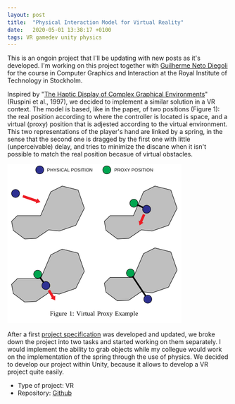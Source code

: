 ```yaml
---
layout: post
title:  "Physical Interaction Model for Virtual Reality"
date:   2020-05-01 13:38:17 +0100
tags: VR gamedev unity physics
---
```


This is an ongoin project that I'll be updating with new posts as it's developed. I'm working on this project together with [Guilherme Neto Diegoli](https://github.com/gdn002) for the course in Computer Graphics and Interaction at the Royal Institute of Technology in Stockholm.

Inspired by "[The Haptic Display of Complex Graphical Environments](robotics.stanford.edu/users/ruspini/publications/siggraph97.pdf)" (Ruspini et al., 1997), we decided to implement a similar solution in a VR context. 
The model is based, like in the paper, of two positions (Figure 1): the real position according to where the controller is located is space, and a virtual (proxy) position that is adjested according to the virtual environment.
This two representations of the player's hand are linked by a spring, in the sense that the second one is dragged by the first one with little (unperceivable) delay, and tries to minimize the discane when it isn't possible to match the real position becasue of virtual obstacles. 

<img src="/assets/images/VR-idea.png"/>

After a first [project specification](/assets/doc/physicsVR/specification.pdf) was developed and updated, we broke down the project into two tasks and started working on them separately.
I would implement the ability to grab objects while my collegue would work on the implementation of the spring through the use of physics.
We decided to develop our project within Unity, because it allows to develop a VR project quite easily.

* Type of project: VR
* Repository: [Github](https://github.com/gdn002/PhysicsVR)
